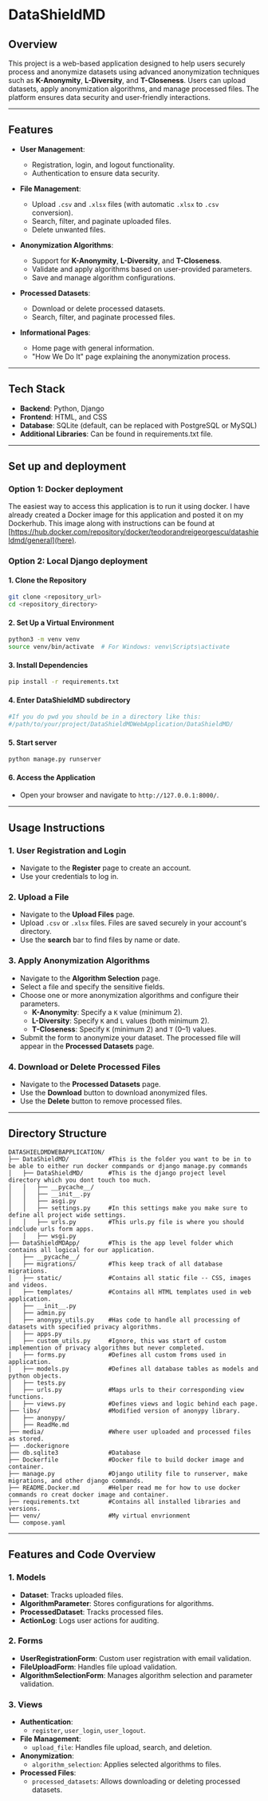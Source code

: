 # **DataShieldMD**

## **Overview**
This project is a web-based application designed to help users securely process and anonymize datasets using advanced anonymization techniques such as **K-Anonymity**, **L-Diversity**, and **T-Closeness**. Users can upload datasets, apply anonymization algorithms, and manage processed files. The platform ensures data security and user-friendly interactions.

---

## **Features**
- **User Management**:
  - Registration, login, and logout functionality.
  - Authentication to ensure data security.

- **File Management**:
  - Upload `.csv` and `.xlsx` files (with automatic `.xlsx` to `.csv` conversion).
  - Search, filter, and paginate uploaded files.
  - Delete unwanted files.

- **Anonymization Algorithms**:
  - Support for **K-Anonymity**, **L-Diversity**, and **T-Closeness**.
  - Validate and apply algorithms based on user-provided parameters.
  - Save and manage algorithm configurations.

- **Processed Datasets**:
  - Download or delete processed datasets.
  - Search, filter, and paginate processed files.

- **Informational Pages**:
  - Home page with general information.
  - "How We Do It" page explaining the anonymization process.

---

## **Tech Stack**
- **Backend**: Python, Django
- **Frontend**: HTML, and CSS
- **Database**: SQLite (default, can be replaced with PostgreSQL or MySQL)
- **Additional Libraries**: Can be found in requirements.txt file.

---

## **Set up and deployment**

### **Option 1: Docker deployment**
The easiest way to access this application is to run it using docker. I have already created a Docker image for this application and posted it on my Dockerhub.
This image along with instructions can be found at [https://hub.docker.com/repository/docker/teodorandreigeorgescu/datashieldmd/general](here).

### **Option 2: Local Django deployment**

#### **1. Clone the Repository**
```bash
git clone <repository_url>
cd <repository_directory>
```

#### **2. Set Up a Virtual Environment**
```bash
python3 -m venv venv
source venv/bin/activate  # For Windows: venv\Scripts\activate
```

#### **3. Install Dependencies**
```bash
pip install -r requirements.txt
```

#### **4. Enter DataShieldMD subdirectory**
```bash
#If you do pwd you should be in a directory like this:
#/path/to/your/project/DataShieldMDWebApplication/DataShieldMD/
```

#### **5. Start server**
```bash
python manage.py runserver
```

#### **6. Access the Application**
- Open your browser and navigate to `http://127.0.0.1:8000/`.


---

## **Usage Instructions**

### **1. User Registration and Login**
- Navigate to the **Register** page to create an account.
- Use your credentials to log in.

### **2. Upload a File**
- Navigate to the **Upload Files** page.
- Upload `.csv` or `.xlsx` files. Files are saved securely in your account's directory.
- Use the **search** bar to find files by name or date.

### **3. Apply Anonymization Algorithms**
- Navigate to the **Algorithm Selection** page.
- Select a file and specify the sensitive fields.
- Choose one or more anonymization algorithms and configure their parameters.
  - **K-Anonymity**: Specify a `K` value (minimum 2).
  - **L-Diversity**: Specify `K` and `L` values (both minimum 2).
  - **T-Closeness**: Specify `K` (minimum 2) and `T` (0–1) values.
- Submit the form to anonymize your dataset. The processed file will appear in the **Processed Datasets** page.

### **4. Download or Delete Processed Files**
- Navigate to the **Processed Datasets** page.
- Use the **Download** button to download anonymized files.
- Use the **Delete** button to remove processed files.

---

## **Directory Structure**

```
DATASHIELDMDWEBAPPLICATION/
├── DataShieldMD/           #This is the folder you want to be in to be able to either run docker commpands or django manage.py commands
│   ├── DataShieldMD/       #This is the django project level directory which you dont touch too much.
│   │   ├── __pycache__/
│   │   ├── __init__.py
│   │   ├── asgi.py
│   │   ├── settings.py     #In this settings make you make sure to define all project wide settings.
│   │   ├── urls.py         #This urls.py file is where you should indclude urls form apps.
│   │   ├── wsgi.py
├── DataShieldMDApp/        #This is the app level folder which contains all logical for our application.
│   ├── __pycache__/
│   ├── migrations/         #This keep track of all database migrations.
│   ├── static/             #Contains all static file -- CSS, images and videos.
│   ├── templates/          #Contains all HTML templates used in web application.
│   ├── __init__.py
│   ├── admin.py
│   ├── anonypy_utils.py    #Has code to handle all processing of datasets with specified privacy algorithms.
│   ├── apps.py
│   ├── custom_utils.py     #Ignore, this was start of custom implemention of privacy algorithms but never completed.
│   ├── forms.py            #Defines all custom froms used in application.
│   ├── models.py           #Defines all database tables as models and python objects.
│   ├── tests.py
│   ├── urls.py             #Maps urls to their corresponding view functions.
│   ├── views.py            #Defines views and logic behind each page.
├── libs/                   #Modified version of anonypy library.
│   ├── anonypy/
│   ├── ReadMe.md
├── media/                  #Where user uploaded and processed files as stored.
├── .dockerignore
├── db.sqlite3              #Database
├── Dockerfile              #Docker file to build docker image and container.
├── manage.py               #Django utility file to runserver, make migrations, and other django commands.
├── README.Docker.md        #Helper read me for how to use docker commands ro creat docker image and container.
├── requirements.txt        #Contains all installed libraries and versions.
├── venv/                   #My virtual envrionment
└── compose.yaml
```
---

## **Features and Code Overview**

### **1. Models**
- **Dataset**: Tracks uploaded files.
- **AlgorithmParameter**: Stores configurations for algorithms.
- **ProcessedDataset**: Tracks processed files.
- **ActionLog**: Logs user actions for auditing.

### **2. Forms**
- **UserRegistrationForm**: Custom user registration with email validation.
- **FileUploadForm**: Handles file upload validation.
- **AlgorithmSelectionForm**: Manages algorithm selection and parameter validation.

### **3. Views**
- **Authentication**:
  - `register`, `user_login`, `user_logout`.
- **File Management**:
  - `upload_file`: Handles file upload, search, and deletion.
- **Anonymization**:
  - `algorithm_selection`: Applies selected algorithms to files.
- **Processed Files**:
  - `processed_datasets`: Allows downloading or deleting processed datasets.
